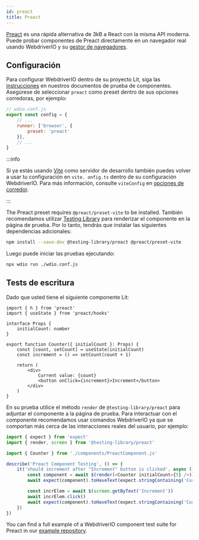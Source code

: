 ```yaml
---
id: preact
title: Preact
---
```


[Preact](https://preactjs.com/) es una rápida alternativa de 3kB a React con la misma API moderna. Puede probar componentes de Preact directamente en un navegador real usando WebdriverIO y su [gestor de navegadores](/docs/runner#browser-runner).

## Configuración

Para configurar WebdriverIO dentro de su proyecto Lit, siga las [instrucciones](/docs/component-testing#set-up) en nuestros documentos de prueba de componentes. Asegúrese de seleccionar `preact` como preset dentro de sus opciones corredoras, por ejemplo:

```js
// wdio.conf.js
export const config = {
    // ...
    runner: ['browser', {
        preset: 'preact'
    }],
    // ...
}
```

:::info

Si ya estás usando [Vite](https://vitejs.dev/) como servidor de desarrollo también puedes volver a usar tu configuración en `vite. onfig.ts` dentro de su configuración WebdriverIO. Para más información, consulte `viteConfig` en [opciones de corredor](/docs/runner#runner-options).

:::

The Preact preset requires `@preact/preset-vite` to be installed. También recomendamos utilizar [Testing Library](https://testing-library.com/) para renderizar el componente en la página de prueba. Por lo tanto, tendrás que instalar las siguientes dependencias adicionales:

```sh npm2yarn
npm install --save-dev @testing-library/preact @preact/preset-vite
```

Luego puede iniciar las pruebas ejecutando:

```sh
npx wdio run ./wdio.conf.js
```

## Tests de escritura

Dado que usted tiene el siguiente componente Lit:

```tsx title="./components/Component.jsx"
import { h } from 'preact'
import { useState } from 'preact/hooks'

interface Props {
    initialCount: number
}

export function Counter({ initialCount }: Props) {
    const [count, setCount] = useState(initialCount)
    const increment = () => setCount(count + 1)

    return (
        <div>
            Current value: {count}
            <button onClick={increment}>Increment</button>
        </div>
    )
}

```

En su prueba utilice el método `render` de `@testing-library/preact` para adjuntar el componente a la página de prueba. Para interactuar con el componente recomendamos usar comandos WebdriverIO ya que se comportan más cerca de las interacciones reales del usuario, por ejemplo:

```ts title="app.test.tsx"
import { expect } from 'expect'
import { render, screen } from '@testing-library/preact'

import { Counter } from './components/PreactComponent.js'

describe('Preact Component Testing', () => {
    it('should increment after "Increment" button is clicked', async () => {
        const component = await $(render(<Counter initialCount={5} />))
        await expect(component).toHaveText(expect.stringContaining('Current value: 5'))

        const incrElem = await $(screen.getByText('Increment'))
        await incrElem.click()
        await expect(component).toHaveText(expect.stringContaining('Current value: 6'))
    })
})
```

You can find a full example of a WebdriverIO component test suite for Preact in our [example repository](https://github.com/webdriverio/component-testing-examples/tree/main/preact-typescript-vite).
